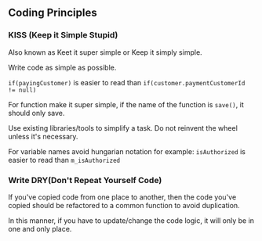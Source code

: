 ## Coding Principles

### KISS (Keep it Simple Stupid)

Also known as Keet it super simple or Keep it simply simple.

Write code as simple as possible.

`if(payingCustomer)` is easier to read than `if(customer.paymentCustomerId != null)`

For function make it super simple, if the name of the function is `save()`, it should only save.

Use existing libraries/tools to simplify a task. Do not reinvent the wheel unless it's necessary.

For variable names avoid hungarian notation for example:
`isAuthorized` is easier to read than `m_isAuthorized`

### Write DRY(Don\'t Repeat Yourself Code)
If you\'ve copied code from one place to another, then the code you\'ve copied should be refactored to a common function to avoid duplication.

In this manner, if you have to update/change the code logic, it will only be in one and only place.
